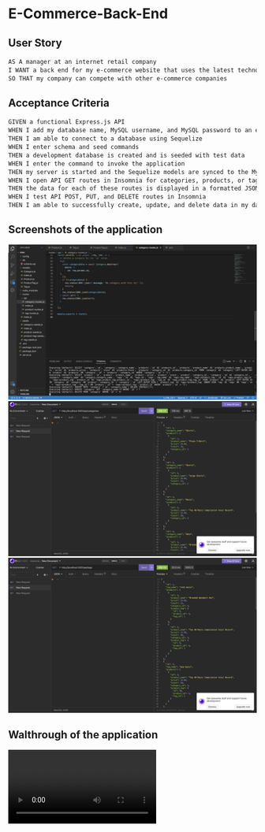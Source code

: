 # E-Commerce-Back-End

## User Story

```md
AS A manager at an internet retail company
I WANT a back end for my e-commerce website that uses the latest technologies
SO THAT my company can compete with other e-commerce companies
```

## Acceptance Criteria

```md
GIVEN a functional Express.js API
WHEN I add my database name, MySQL username, and MySQL password to an environment variable file
THEN I am able to connect to a database using Sequelize
WHEN I enter schema and seed commands
THEN a development database is created and is seeded with test data
WHEN I enter the command to invoke the application
THEN my server is started and the Sequelize models are synced to the MySQL database
WHEN I open API GET routes in Insomnia for categories, products, or tags
THEN the data for each of these routes is displayed in a formatted JSON
WHEN I test API POST, PUT, and DELETE routes in Insomnia
THEN I am able to successfully create, update, and delete data in my database
```
## Screenshots of the application
![Image1](https://github.com/WinnieThomas/E-Commerce-Back-End/blob/main/Images/Ecommerce1.png?raw=true)
![Image2](https://github.com/WinnieThomas/E-Commerce-Back-End/blob/main/Images/Ecommerce2.png?raw=true)
![Image](https://github.com/WinnieThomas/E-Commerce-Back-End/blob/main/Images/Ecommerce3.png?raw=true)

## Walthrough of the application
![VedioWalkthrough](https://user-images.githubusercontent.com/111534031/211430357-45dd7bd7-9415-492b-94f1-418ff76f756a.mp4)


